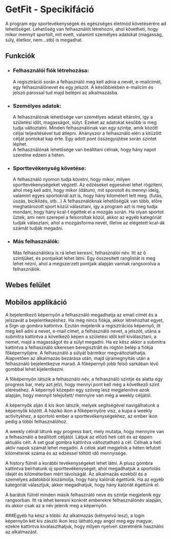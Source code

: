 # GetFit - Specikifáció
A program egy sportevékenységek és egészséges életmód követésérére ad lehetőséget. Lehetőség van felhasználót létrehozni, ahol követheti, hogy mikor mennyit sportolt, mit evett, valamint személyes adatokat (magasság, súly, életkor, nem...stb) is megadhat. 

## Funkciók
* ### Felhasználói fiók létrehozása:
  A regisztráció során a felhasználó meg kell adnia a nevét, e-mailcímét, egy felhasználónevet és egy jelszót. A későbbiekben e-mailcím és jelszó párossal tud majd belépni az alkalmazásba. 
  
* ### Személyes adatok:
  A felhasználónak lehetősége van személyes adatait eltárolni, így a születési időt, magasságot, súlyt. Ezeket az adatokat később is meg tudja változtatni. Minden felhasználónak van egy szintje, amik között céljai teljesítésével tud átlépni.  Ahányszor a felhasználó eléri a kitűzött célját pontokat kap érte. Egy adott pont összegyüjtése során szintet léphet.\
A felhasználónak lehetősége van beállítani célnak, hogy hány napot szeretne edzeni a héten.

  
* ### Sporttevékenység követése:
  A felhasználó nyomon tudja követni, hogy mikor, milyen sporttevékenységeket végzett. Az edzéseket egyesével lehet rögzíteni, ahol meg kell adni, hogy mikor (dátum), mit sporotolt és mennyi ideig, valamint egyes sportoknál azt is, hogy hány kilométert tett meg. (futás, úszás, biciklizés, stb...) A felhasználóknak lehetőségük van több, előre meghatározott sport közül választani, így a program azt is meg tudja mondani, hogy hány kcal-t égettek el a mozgás során. Ha olyan sportot űztek, ami nem szerepel a felsoroltak közül, akkor az egyéb kategóriát tudják választani, ahol a mozgásforma nevét, illetve az elégetett kcal-ák számát tudják megadni.
  
* ### Más felhasználók:
  Más felhasználókra is rá lehet keresni, felhasználói név. Itt az ő szintjüket, és pontjaikat lehet látni.
  Egy összesített ranglistát is meg lehet nézni, ahol a megszerzett pontjaik alapján vannak rangsorolva a felhasználók.

## Webes felület

## Mobilos applikáció


A bejelentkező képernyőn a felhasználó megadhatja az email címét és a jelszavát a bejelentkezéshez. Ha még nincs fiókja, akkor létrehozhat egyet, a Sign up gombra kattintva. Ezután mejelenik a regisztrációs képernyő, itt meg kell adni a nevet, e-mail címet, a felhasználó nevet, a jelszót, utána a submitra kattintva a következő képen a születési időt kell kiválasztani, a nemet, majd a magasságot és a súlyt megadni. Ha ez kész akkor a submitra kattintva a felhasználó sikeresen beregisztrált és rögtön belép a fiókja főképernyőjére. A felhasználó a súlyát bármikor megváltoztathatja.
Alapvetően az alkalmazás bezárása után, majd újramegnyitás után a felhasználó bejelentkezve marad. A főképernyő jobb felső sarkában lévő gombbal lehet kijelentkezni.

A főképernyőn látszik a felhasználó név, a felhasználó szintje és alatta egy progress bar, mely azt jelzi, hogy mennyi pont kell még a következő szint eléréséhez.
A képernyő közepén egy szöveg lesz megjelenítve azok alapján, hogy mennyit telejsített/ mennyire van még a weekly céljától.

A képernyők alján 4 kis ikon látszik, melyek segítségével navigálhatunk a képernyők között. A házikó ikon a főképernyőre visz, a kupa a weekly activitykhez, a sportoló ember a sporttevékenységekhez, az ember ikon pedig a többi felhasználóhoz.

A weekly célnál látunk egy progress bart, mely mutatja, hogy mennyire van a felhasználó a beállított céljától. Látjuk az előző heti célt és az éppen aktuális célt.  A set goal gombra kattintva változtatható a cél. Célnak a heti aktív napok számát lehet megadni. A célok alatt megjelnik a héten lefutott kilóméterek száma és az edzéssel töltött idő mennyisége.

A history fülnél a korábbi tevékenységeket lehet látni. A plusz gombra kattintva beírhatunk új sporttevékenységet, ahol megadhatjuk a sportolás idejét és kilóméterben mért távolságát. Az alkalmazás ezekből és a személyes adatokból kiszámolja, hogy hány kalóriát égettünk. Ha az egyéb kategóriát választjuk, akkor megadhatjuk, hogy hány kalóriát égettünk el. 

A barátok fülnél minden másik felhasználó neve és szintje megjelenik egy rangsorban. Itt rá lehet keresni konkrét emberekre felhasználónév alapján, és akkor csak az a név jelenik meg a képernyőn.


###Egyéb ha kész a többi:
Az alkalmazás (kétnyelvű lesz), a login képernyőn két kis zászló ikon lesz látható,egy angol meg egy magyar, ezekre kattintva kiválaszthatjuk, hogy milyen nyelven szeretnénk használni az alkalmazást.








